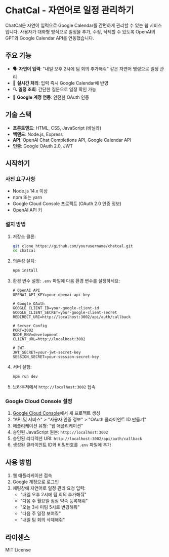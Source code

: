 # ChatCal - 자연어로 일정 관리하기

ChatCal은 자연어 입력으로 Google Calendar를 간편하게 관리할 수 있는 웹 서비스입니다. 사용자가 대화형 방식으로 일정을 추가, 수정, 삭제할 수 있도록 OpenAI의 GPT와 Google Calendar API를 연동했습니다.

## 주요 기능

- 🗣️ **자연어 입력**: "내일 오후 2시에 팀 회의 추가해줘" 같은 자연어 명령으로 일정 관리
- 🔄 **실시간 처리**: 입력 즉시 Google Calendar에 반영
- 🔍 **일정 조회**: 간단한 질문으로 일정 확인 가능
- 🔐 **Google 계정 연동**: 안전한 OAuth 인증

## 기술 스택

- **프론트엔드**: HTML, CSS, JavaScript (바닐라)
- **백엔드**: Node.js, Express
- **API**: OpenAI Chat Completions API, Google Calendar API
- **인증**: Google OAuth 2.0, JWT

## 시작하기

### 사전 요구사항

- Node.js 14.x 이상
- npm 또는 yarn
- Google Cloud Console 프로젝트 (OAuth 2.0 인증 정보)
- OpenAI API 키

### 설치 방법

1. 저장소 클론:
   ```bash
   git clone https://github.com/yourusername/chatcal.git
   cd chatcal
   ```

2. 의존성 설치:
   ```bash
   npm install
   ```

3. 환경 변수 설정:
   `.env` 파일에 다음 환경 변수를 설정하세요:
   ```
   # OpenAI API
   OPENAI_API_KEY=your-openai-api-key
   
   # Google OAuth
   GOOGLE_CLIENT_ID=your-google-client-id
   GOOGLE_CLIENT_SECRET=your-google-client-secret
   REDIRECT_URI=http://localhost:3002/api/auth/callback
   
   # Server Config
   PORT=3002
   NODE_ENV=development
   CLIENT_URL=http://localhost:3002
   
   # JWT
   JWT_SECRET=your-jwt-secret-key
   SESSION_SECRET=your-session-secret-key
   ```

4. 서버 실행:
   ```bash
   npm run dev
   ```

5. 브라우저에서 `http://localhost:3002` 접속

### Google Cloud Console 설정

1. [Google Cloud Console](https://console.cloud.google.com/)에서 새 프로젝트 생성
2. "API 및 서비스" > "사용자 인증 정보" > "OAuth 클라이언트 ID 만들기"
3. 애플리케이션 유형: "웹 애플리케이션"
4. 승인된 JavaScript 원본: `http://localhost:3002`
5. 승인된 리디렉션 URI: `http://localhost:3002/api/auth/callback`
6. 생성된 클라이언트 ID와 비밀번호를 `.env` 파일에 추가

## 사용 방법

1. 웹 애플리케이션 접속
2. Google 계정으로 로그인
3. 채팅창에 자연어로 일정 관리 요청 입력:
   - "내일 오후 2시에 팀 회의 추가해줘"
   - "다음 주 월요일 점심 약속 등록해줘"
   - "오늘 3시 미팅 5시로 변경해줘"
   - "다음 주 일정 보여줘"
   - "내일 팀 회의 삭제해줘"

## 라이센스

MIT License 